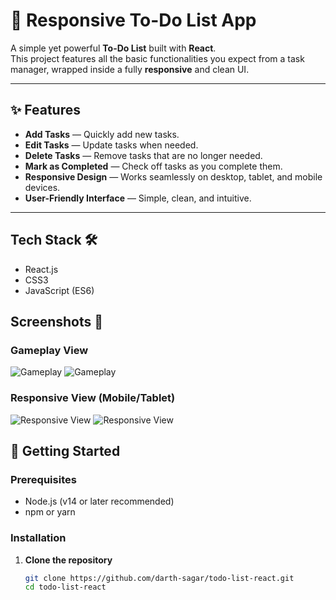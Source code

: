 # 📝 Responsive To-Do List App

A simple yet powerful **To-Do List** built with **React**.  
This project features all the basic functionalities you expect from a task manager, wrapped inside a fully **responsive** and clean UI.

---

## ✨ Features

- **Add Tasks** — Quickly add new tasks.
- **Edit Tasks** — Update tasks when needed.
- **Delete Tasks** — Remove tasks that are no longer needed.
- **Mark as Completed** — Check off tasks as you complete them.
- **Responsive Design** — Works seamlessly on desktop, tablet, and mobile devices.
- **User-Friendly Interface** — Simple, clean, and intuitive.

---

## Tech Stack 🛠️
- React.js
- CSS3
- JavaScript (ES6)

## Screenshots 📸

### Gameplay View
![Gameplay](/public/screenshots/tictactoe_scr_2.jpg)
![Gameplay](/public/screenshots/tictactoe_scr_1.jpg)

### Responsive View (Mobile/Tablet)
![Responsive View](/public/screenshots/tictactoe_scr_3.jpg)
![Responsive View](/public/screenshots/tictactoe_scr_4.jpg)

## 🚀 Getting Started

### Prerequisites
- Node.js (v14 or later recommended)
- npm or yarn

### Installation

1. **Clone the repository**
   ```bash
   git clone https://github.com/darth-sagar/todo-list-react.git
   cd todo-list-react
